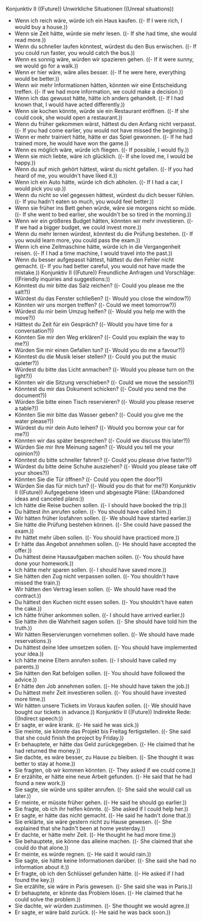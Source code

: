 Konjunktiv II ((Future))
Unwirkliche Situationen ((Unreal situations))
- Wenn ich reich wäre, würde ich ein Haus kaufen. ((- If I were rich, I would buy a house.))
- Wenn sie Zeit hätte, würde sie mehr lesen. ((- If she had time, she would read more.))
- Wenn du schneller laufen könntest, würdest du den Bus erwischen. ((- If you could run faster, you would catch the bus.))
- Wenn es sonnig wäre, würden wir spazieren gehen. ((- If it were sunny, we would go for a walk.))
- Wenn er hier wäre, wäre alles besser. ((- If he were here, everything would be better.))
- Wenn wir mehr Informationen hätten, könnten wir eine Entscheidung treffen. ((- If we had more information, we could make a decision.))
- Wenn ich das gewusst hätte, hätte ich anders gehandelt. ((- If I had known that, I would have acted differently.))
- Wenn sie kochen könnte, würde sie ein Restaurant eröffnen. ((- If she could cook, she would open a restaurant.))
- Wenn du früher gekommen wärst, hättest du den Anfang nicht verpasst. ((- If you had come earlier, you would not have missed the beginning.))
- Wenn er mehr trainiert hätte, hätte er das Spiel gewonnen. ((- If he had trained more, he would have won the game.))
- Wenn es möglich wäre, würde ich fliegen. ((- If possible, I would fly.))
- Wenn sie mich liebte, wäre ich glücklich. ((- If she loved me, I would be happy.))
- Wenn du auf mich gehört hättest, wärst du nicht gefallen. ((- If you had heard of me, you wouldn't have liked it.))
- Wenn ich ein Auto hätte, würde ich dich abholen. ((- If I had a car, I would pick you up.))
- Wenn du nicht so viel gegessen hättest, würdest du dich besser fühlen. ((- If you hadn't eaten so much, you would feel better.))
- Wenn sie früher ins Bett gehen würde, wäre sie morgens nicht so müde. ((- If she went to bed earlier, she wouldn't be so tired in the morning.))
- Wenn wir ein größeres Budget hätten, könnten wir mehr investieren. ((- If we had a bigger budget, we could invest more.))
- Wenn du mehr lernen würdest, könntest du die Prüfung bestehen. ((- If you would learn more, you could pass the exam.))
- Wenn ich eine Zeitmaschine hätte, würde ich in die Vergangenheit reisen. ((- If I had a time machine, I would travel into the past.))
- Wenn du besser aufgepasst hättest, hättest du den Fehler nicht gemacht. ((- If you had better careful, you would not have made the mistake.))
Konjunktiv II ((Future))
Freundliche Anfragen und Vorschläge: ((Friendly inquiries and suggestions:))
- Könntest du mir bitte das Salz reichen? ((- Could you please me the salt?))
- Würdest du das Fenster schließen? ((- Would you close the window?))
- Könnten wir uns morgen treffen? ((- Could we meet tomorrow?))
- Würdest du mir beim Umzug helfen? ((- Would you help me with the move?))
- Hättest du Zeit für ein Gespräch? ((- Would you have time for a conversation?))
- Könnten Sie mir den Weg erklären? ((- Could you explain the way to me?))
- Würden Sie mir einen Gefallen tun? ((- Would you do me a favour?))
- Könntest du die Musik leiser stellen? ((- Could you put the music quieter?))
- Würdest du bitte das Licht anmachen? ((- Would you please turn on the light?))
- Könnten wir die Sitzung verschieben? ((- Could we move the session?))
- Könntest du mir das Dokument schicken? ((- Could you send me the document?))
- Würden Sie bitte einen Tisch reservieren? ((- Would you please reserve a table?))
- Könnten Sie mir bitte das Wasser geben? ((- Could you give me the water please?))
- Würdest du mir dein Auto leihen? ((- Would you borrow your car for me?))
- Könnten wir das später besprechen? ((- Could we discuss this later?))
- Würden Sie mir Ihre Meinung sagen? ((- Would you tell me your opinion?))
- Könntest du bitte schneller fahren? ((- Could you please drive faster?))
- Würdest du bitte deine Schuhe ausziehen? ((- Would you please take off your shoes?))
- Könnten Sie die Tür öffnen? ((- Could you open the door?))
- Würden Sie das für mich tun? ((- Would you do that for me?))
Konjunktiv II ((Future))
Aufgegebene Ideen und abgesagte Pläne: ((Abandoned ideas and canceled plans:))
- Ich hätte die Reise buchen sollen. ((- I should have booked the trip.))
- Du hättest ihn anrufen sollen. ((- You should have called him.))
- Wir hätten früher losfahren sollen. ((- We should have started earlier.))
- Sie hätte die Prüfung bestehen können. ((- She could have passed the exam.))
- Ihr hättet mehr üben sollen. ((- You should have practiced more.))
- Er hätte das Angebot annehmen sollen. ((- He should have accepted the offer.))
- Du hättest deine Hausaufgaben machen sollen. ((- You should have done your homework.))
- Ich hätte mehr sparen sollen. ((- I should have saved more.))
- Sie hätten den Zug nicht verpassen sollen. ((- You shouldn't have missed the train.))
- Wir hätten den Vertrag lesen sollen. ((- We should have read the contract.))
- Du hättest den Kuchen nicht essen sollen. ((- You shouldn't have eaten the cake.))
- Ich hätte früher ankommen sollen. ((- I should have arrived earlier.))
- Sie hätte ihm die Wahrheit sagen sollen. ((- She should have told him the truth.))
- Wir hätten Reservierungen vornehmen sollen. ((- We should have made reservations.))
- Du hättest deine Idee umsetzen sollen. ((- You should have implemented your idea.))
- Ich hätte meine Eltern anrufen sollen. ((- I should have called my parents.))
- Sie hätten den Rat befolgen sollen. ((- You should have followed the advice.))
- Er hätte den Job annehmen sollen. ((- He should have taken the job.))
- Du hättest mehr Zeit investieren sollen. ((- You should have invested more time.))
- Wir hätten unsere Tickets im Voraus kaufen sollen. ((- We should have bought our tickets in advance.))
Konjunktiv II ((Future))
Indirekte Rede: ((Indirect speech:))
- Er sagte, er wäre krank. ((- He said he was sick.))
- Sie meinte, sie könnte das Projekt bis Freitag fertigstellen. ((- She said that she could finish the project by Friday.))
- Er behauptete, er hätte das Geld zurückgegeben. ((- He claimed that he had returned the money.))
- Sie dachte, es wäre besser, zu Hause zu bleiben. ((- She thought it was better to stay at home.))
- Sie fragten, ob wir kommen könnten. ((- They asked if we could come.))
- Er erzählte, er hätte eine neue Arbeit gefunden. ((- He said that he had found a new work.))
- Sie sagte, sie würde uns später anrufen. ((- She said she would call us later.))
- Er meinte, er müsste früher gehen. ((- He said he should go earlier.))
- Sie fragte, ob ich ihr helfen könnte. ((- She asked if I could help her.))
- Er sagte, er hätte das nicht gemacht. ((- He said he hadn't done that.))
- Sie erklärte, sie wäre gestern nicht zu Hause gewesen. ((- She explained that she hadn't been at home yesterday.))
- Er dachte, er hätte mehr Zeit. ((- He thought he had more time.))
- Sie behauptete, sie könne das alleine machen. ((- She claimed that she could do that alone.))
- Er meinte, es würde regnen. ((- He said it would rain.))
- Sie sagte, sie hätte keine Informationen darüber. ((- She said she had no information about it.))
- Er fragte, ob ich den Schlüssel gefunden hätte. ((- He asked if I had found the key.))
- Sie erzählte, sie wäre in Paris gewesen. ((- She said she was in Paris.))
- Er behauptete, er könnte das Problem lösen. ((- He claimed that he could solve the problem.))
- Sie dachte, wir würden zustimmen. ((- She thought we would agree.))
- Er sagte, er wäre bald zurück. ((- He said he was back soon.))

